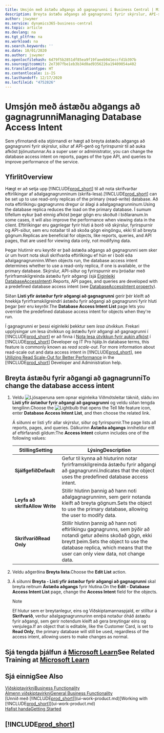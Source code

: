 ```yaml
---
title: Umsjón með ástæðu aðgangs að gagnagrunni í Business Central | Microsoft Docs
description: Breyta ástæðu aðgangs að gagnagrunni fyrir skýrslur, API-síður og fyrirspurnir.
author: jswymer
ms.service: dynamics365-business-central
ms.topic: article
ms.devlang: na
ms.tgt_pltfrm: na
ms.workload: na
ms.search.keywords: ''
ms.date: 10/01/2020
ms.author: jswymer
ms.openlocfilehash: 6d79f5b2851df85ea9f19faeeb941eccfd1b397b
ms.sourcegitcommit: 2e7307fbe1eb3b34d0ad9356226a19409054a402
ms.translationtype: HT
ms.contentlocale: is-IS
ms.lasthandoff: 12/17/2020
ms.locfileid: "4752826"
---
```

# <a name="managing-database-access-intent"></a><span data-ttu-id="8af91-103">Umsjón með ástæðu aðgangs að gagnagrunni</span><span class="sxs-lookup"><span data-stu-id="8af91-103">Managing Database Access Intent</span></span> 

<span data-ttu-id="8af91-104">Sem yfirnotandi eða stjórnandi er hægt að breyta ástæðu aðgangs að gagnagrunni fyrir skýrslur, síður af API-gerð og fyrirspurnir til að auka afköst þjónustunnar.</span><span class="sxs-lookup"><span data-stu-id="8af91-104">As a super user or administrator, you can change the database access intent on reports, pages of the type API, and queries to improve performance of the service.</span></span>

## <a name="overview"></a><span data-ttu-id="8af91-105">Yfirlit</span><span class="sxs-lookup"><span data-stu-id="8af91-105">Overview</span></span>

<span data-ttu-id="8af91-106">Hægt er að setja upp [!INCLUDE[prod_short](includes/prod_short.md)] til að nota skrifvarðar eftirlíkingar af aðalgagnagrunninum (skrifa-lesa).</span><span class="sxs-lookup"><span data-stu-id="8af91-106">[!INCLUDE[prod_short](includes/prod_short.md)] can be set up to use read-only replicas of the primary (read-write) database.</span></span> <span data-ttu-id="8af91-107">Að nota eftirlíkingu gagnagrunns dregur úr álagi á aðalgagnagrunninum.</span><span class="sxs-lookup"><span data-stu-id="8af91-107">Using the database replica reduces the load on the primary database.</span></span> <span data-ttu-id="8af91-108">Í sumum tilfellum eykur það einnig afköst þegar gögn eru skoðuð í biðlaranum.</span><span class="sxs-lookup"><span data-stu-id="8af91-108">In some cases, it will also improve the performance when viewing data in the client.</span></span> <span data-ttu-id="8af91-109">Eftirlíkingar eru gagnlegar fyrir hluti á borð við skýrslur, fyrirspurnir og API-síður, sem eru notaðar til að skoða gögn eingöngu, ekki til að breyta gögnum.</span><span class="sxs-lookup"><span data-stu-id="8af91-109">Replicas are beneficial for objects, like reports, queries, and API pages, that are used for viewing data only, not modifying data.</span></span>

<span data-ttu-id="8af91-110">Þegar hlutirnir eru keyrðir er það ástæða aðgangs að gagnagrunni sem sker úr um hvort nota skuli skrifvarða eftirlíkingu ef hún er í boði eða aðalgagnagrunninn.</span><span class="sxs-lookup"><span data-stu-id="8af91-110">When objects run, the database access intent determines whether to use a read-only replica, if one is available, or the primary database.</span></span> <span data-ttu-id="8af91-111">Skýrslur, API-síður og fyrirspurnir eru þróaðar með fyrirframskilgreinda ástæðu fyrir aðgangi (sjá [Eiginleiki DatabaseAccessIntent](/dynamics365/business-central/dev-itpro/developer/properties/devenv-dataaccessintent-property)).</span><span class="sxs-lookup"><span data-stu-id="8af91-111">Reports, API pages, and queries are developed with a predefined database access intent (see [DatabaseAccessIntent property](/dynamics365/business-central/dev-itpro/developer/properties/devenv-dataaccessintent-property)).</span></span>

<span data-ttu-id="8af91-112">Síðan **Listi yfir ástæður fyrir aðgangi að gagnagrunni** gerir þér kleift að hnekkja fyrirframskilgreindri ástæðu fyrir aðgangi að gagnagrunni fyrir hluti þegar þeir eru keyrðir.</span><span class="sxs-lookup"><span data-stu-id="8af91-112">The **Database Access Intent List** page lets you override the predefined database access intent for objects when they're run.</span></span>

<span data-ttu-id="8af91-113">Í gagnagrunni er þessi eiginleiki þekktur sem *lesa útvíkkun*. Frekari upplýsingar um lesa útvíkkun og ástæðu fyrir aðgangi að gagnagrunni í [!INCLUDE[prod_short](includes/prod_short.md)] er að finna í [Nota lesa útvíkkun fyrir aukin afköst](/dynamics365/business-central/dev-itpro/administration/database-read-scale-out-overview) í [!INCLUDE[prod_short](includes/prod_short.md)] Developer og IT Pro hjálp.</span><span class="sxs-lookup"><span data-stu-id="8af91-113">In database terms, this feature is commonly known as *read scale-out*. For more information about read-scale out and data access intent in [!INCLUDE[prod_short](includes/prod_short.md)], see [Utilizing Read Scale-Out for Better Performance](/dynamics365/business-central/dev-itpro/administration/database-read-scale-out-overview) in the [!INCLUDE[prod_short](includes/prod_short.md)] Developer and Administration help.</span></span>

## <a name="to-change-the-database-access-intent"></a><span data-ttu-id="8af91-114">Breyta ástæðu fyrir aðgangi að gagnagrunni</span><span class="sxs-lookup"><span data-stu-id="8af91-114">To change the database access intent</span></span>

1. <span data-ttu-id="8af91-115">Veldu ![Ljósaperuna sem opnar eiginleika Viðmótsleitar](media/ui-search/search_small.png "Segðu mér hvað þú vilt gera") táknið, sláðu inn **Listi yfir ástæður fyrir aðgangi að gagnagrunni** og veldu síðan tengda tengilinn.</span><span class="sxs-lookup"><span data-stu-id="8af91-115">Choose the ![Lightbulb that opens the Tell Me feature](media/ui-search/search_small.png "Tell me what you want to do") icon, enter **Database Access Intent List**, and then choose the related link.</span></span>

    <span data-ttu-id="8af91-116">Á síðunni er listi yfir allar skýrslur, síður og fyrirspurnir.</span><span class="sxs-lookup"><span data-stu-id="8af91-116">The page lists all reports, pages, and queries.</span></span> <span data-ttu-id="8af91-117">Dálkurinn **Ástæða aðgangs** inniheldur eitt af eftirfarandi gildum:</span><span class="sxs-lookup"><span data-stu-id="8af91-117">The **Access Intent** column includes one of the following values:</span></span>

    |<span data-ttu-id="8af91-118">**Stilling**</span><span class="sxs-lookup"><span data-stu-id="8af91-118">**Setting**</span></span>|<span data-ttu-id="8af91-119">**Lýsing**</span><span class="sxs-lookup"><span data-stu-id="8af91-119">**Description**</span></span>|  
    |------------|-------------|  
    |<span data-ttu-id="8af91-120">**Sjálfgefið**</span><span class="sxs-lookup"><span data-stu-id="8af91-120">**Default**</span></span>|<span data-ttu-id="8af91-121">Gefur til kynna að hluturinn notar fyrirframskilgreinda ástæðu fyrir aðgangi að gagnagrunni.</span><span class="sxs-lookup"><span data-stu-id="8af91-121">Indicates that the object uses the predefined database access intent.</span></span>|
    |<span data-ttu-id="8af91-122">**Leyfa að skrifa**</span><span class="sxs-lookup"><span data-stu-id="8af91-122">**Allow Write**</span></span>|<span data-ttu-id="8af91-123">Stillir hlutinn þannig að hann noti aðalgagnagrunninn, sem gerir notanda kleift að breyta gögnum.</span><span class="sxs-lookup"><span data-stu-id="8af91-123">Sets the object to use the primary database, allowing the user to modify data.</span></span>|
    |<span data-ttu-id="8af91-124">**Skrifvarið**</span><span class="sxs-lookup"><span data-stu-id="8af91-124">**Read Only**</span></span>|<span data-ttu-id="8af91-125">Stillir hlutinn þannig að hann noti eftirlíkingu gagnagrunns, sem þýðir að notandi getur aðeins skoðað gögn, ekki breytt þeim.</span><span class="sxs-lookup"><span data-stu-id="8af91-125">Sets the object to use the database replica, which means that the user can only view data, not change data.</span></span>|

2. <span data-ttu-id="8af91-126">Veldu aðgerðina **Breyta lista**.</span><span class="sxs-lookup"><span data-stu-id="8af91-126">Choose the **Edit List** action.</span></span>

3. <span data-ttu-id="8af91-127">Á síðunni **Breyta - Listi yfir ástæður fyrir aðgangi að gagnagrunni** skal breyta reitnum **Ástæða aðgangs** fyrir hlutina.</span><span class="sxs-lookup"><span data-stu-id="8af91-127">On the **Edit - Database Access Intent List** page, change the **Access Intent** field for the objects.</span></span>

    > [!NOTE]
    > <span data-ttu-id="8af91-128">Ef hlutur sem er breytanlegur, eins og Viðskiptamannaspjald, er stilltur á **Skrifvarið**, verður aðalgagnagrunnurinn ennþá notaður óháð ástæðu fyrir aðgangi, sem gerir notendum kleift að gera breytingar eins og venjulega.</span><span class="sxs-lookup"><span data-stu-id="8af91-128">If an object that is editable, like the Customer Card, is set to **Read Only**, the primary database will still be used, regardless of the access intent, allowing users to make changes as normal.</span></span>

## <a name="see-related-training-at-microsoft-learn"></a><span data-ttu-id="8af91-129">Sjá tengda þjálfun á [Microsoft Learn](/learn/paths/deploy-configure-dynamics-365-business-central/)</span><span class="sxs-lookup"><span data-stu-id="8af91-129">See Related Training at [Microsoft Learn](/learn/paths/deploy-configure-dynamics-365-business-central/)</span></span>

## <a name="see-also"></a><span data-ttu-id="8af91-130">Sjá einnig</span><span class="sxs-lookup"><span data-stu-id="8af91-130">See Also</span></span>
[<span data-ttu-id="8af91-131">Viðskiptavirkni</span><span class="sxs-lookup"><span data-stu-id="8af91-131">Business Functionality</span></span>](across-business-functionality.md)  
[<span data-ttu-id="8af91-132">Almenn viðskiptavirkni</span><span class="sxs-lookup"><span data-stu-id="8af91-132">General Business Functionality</span></span>](ui-across-business-areas.md)  
<span data-ttu-id="8af91-133">[Unnið með [!INCLUDE[prod_short](includes/prod_short.md)]](ui-work-product.md)</span><span class="sxs-lookup"><span data-stu-id="8af91-133">[Working with [!INCLUDE[prod_short](includes/prod_short.md)]](ui-work-product.md)</span></span>  
[<span data-ttu-id="8af91-134">Hafist handa</span><span class="sxs-lookup"><span data-stu-id="8af91-134">Getting Started</span></span>](product-get-started.md)    

## [!INCLUDE[prod_short](includes/free_trial_md.md)]  
